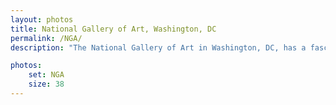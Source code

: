 ```yaml
---
layout: photos
title: National Gallery of Art, Washington, DC
permalink: /NGA/
description: "The National Gallery of Art in Washington, DC, has a fascinating collection of artworks. Who cannot stand in awe every time s/he faces these wonders? People appreciate art as an experience that challenges the understanding of the world. Yet, although the appreciation may differ depending on individuals, communities, and cultures, all humans share in common the transcending experience."

photos:
    set: NGA
    size: 38
---
```

